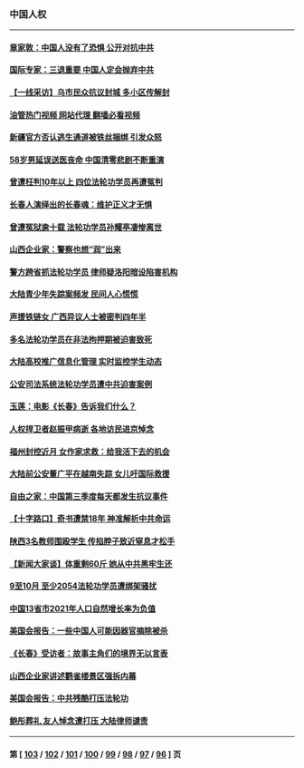 ### 中国人权
---
#### [章家敦：中国人没有了恐惧 公开对抗中共](../../pages/ncid278/n13873814.md?11272045) 
#### [国际专家：三退重要 中国人定会抛弃中共](../../pages/ncid278/n13873286.md?11272045) 
#### [【一线采访】乌市民众抗议封城 多小区传解封](../../pages/ncid278/n13873574.md?11272045) 
#### [油管热门视频 网站代理 翻墙必看视频](http://138.2.39.72:81/youtube.html?epic-marker?11272045)
#### [新疆官方否认逃生通道被铁丝捆绑 引发众怒](../../pages/ncid278/n13873325.md?11272045) 
#### [58岁男延误送医丧命 中国清零悲剧不断重演](../../pages/ncid278/n13873232.md?11272045) 
#### [曾遭枉判10年以上 四位法轮功学员再遭冤判](../../pages/ncid278/n13872398.md?11272045) 
#### [长春人演绎出的长春魂：维护正义才无惧](../../pages/ncid278/n13871764.md?11272045) 
#### [曾遭冤狱逾十载 法轮功学员孙耀亭凄惨离世](../../pages/ncid278/n13871692.md?11272045) 
#### [山西企业家：警察也想“润”出来](../../pages/ncid278/n13871990.md?11272045) 
#### [警方跨省抓法轮功学员 律师疑洛阳暗设陷害机构](../../pages/ncid278/n13870178.md?11272045) 
#### [大陆青少年失踪案频发 民间人心慌慌](../../pages/ncid278/n13870138.md?11272045) 
#### [声援铁链女 广西异议人士被密判四年半](../../pages/ncid278/n13870924.md?11272045) 
#### [多名法轮功学员在非法拘押期被迫害致死](../../pages/ncid278/n13870463.md?11272045) 
#### [大陆高校推广信息化管理 实时监控学生动态](../../pages/ncid278/n13868784.md?11272045) 
#### [公安司法系统法轮功学员遭中共迫害案例](../../pages/ncid278/n13869580.md?11272045) 
#### [玉莲：电影《长春》告诉我们什么？](../../pages/ncid278/n13869471.md?11272045) 
#### [人权捍卫者赵振甲病逝 各地访民进京悼念](../../pages/ncid278/n13869662.md?11272045) 
#### [福州封控近月 女作家求救：给我活下去的机会](../../pages/ncid278/n13869548.md?11272045) 
#### [大陆前公安董广平在越南失踪 女儿吁国际救援](../../pages/ncid278/n13869405.md?11272045) 
#### [自由之家：中国第三季度每天都发生抗议事件](../../pages/ncid278/n13869343.md?11272045) 
#### [【十字路口】奇书遭禁18年 神准解析中共命运](../../pages/ncid278/n13869175.md?11272045) 
#### [陕西3名教师围殴学生 传掐脖子致近窒息才松手](../../pages/ncid278/n13869026.md?11272045) 
#### [【新闻大家谈】体重剩60斤 她从中共黑牢生还](../../pages/ncid278/n13868304.md?11272045) 
#### [9至10月 至少2054法轮功学员遭绑架骚扰](../../pages/ncid278/n13867111.md?11272045) 
#### [中国13省市2021年人口自然增长率为负值](../../pages/ncid278/n13868538.md?11272045) 
#### [美国会报告：一些中国人可能因器官摘除被杀](../../pages/ncid278/n13867964.md?11272045) 
#### [《长春》受访者：故事主角们的境界无以言表](../../pages/ncid278/n13853008.md?11272045) 
#### [山西企业家讲述鹳雀楼景区强拆内幕](../../pages/ncid278/n13867311.md?11272045) 
#### [美国会报告：中共残酷打压法轮功](../../pages/ncid278/n13867408.md?11272045) 
#### [鲍彤葬礼 友人悼念遭打压 大陆律师谴责](../../pages/ncid278/n13866973.md?11272045) 

---
#### 第 [ [103](./103.md?11272045) / [102](./102.md?11272045) / [101](./101.md?11272045) / [100](./100.md?11272045) / [99](./99.md?11272045) / [98](./98.md?11272045) / [97](./97.md?11272045) / [96](./96.md?11272045) ] 页
